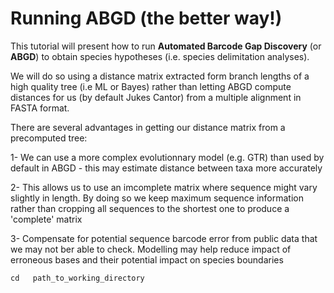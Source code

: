 # Running ABGD (the better way!)

This tutorial will present how to run **Automated Barcode Gap Discovery** (or **ABGD**) to obtain species hypotheses (i.e. species delimitation analyses).

We will do so using a distance matrix extracted form branch lengths of a high quality tree (i.e ML or Bayes) rather than letting ABGD compute distances for us (by default Jukes Cantor) from a multiple alignment in FASTA format.

There are several advantages in getting our distance matrix from a precomputed tree:

1- We can use a more complex evolutionnary model (e.g. GTR) than used by default in ABGD - this may estimate distance between taxa more accurately

2- This allows us to use an imcomplete matrix where sequence might vary slightly in length. By doing so we keep maximum sequence information rather than cropping all sequences to the shortest one to produce a 'complete' matrix

3- Compensate for potential sequence barcode error from public data that we may not ber able to check. Modelling may help reduce impact of erroneous bases and their potential impact on species boundaries

```
cd   path_to_working_directory
```
